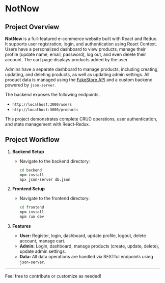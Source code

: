# NotNow

## Project Overview

**NotNow** is a full-featured e-commerce website built with React and Redux. It supports user registration, login, and authentication using React Context. Users have a personalized dashboard to view products, manage their profile (update name, email, password), log out, and even delete their account. The cart page displays products added by the user.

Admins have a separate dashboard to manage products, including creating, updating, and deleting products, as well as updating admin settings. All product data is managed using the [FakeStore API](https://fakestoreapi.com/) and a custom backend powered by `json-server`.

The backend exposes the following endpoints:
- `http://localhost:3000/users`
- `http://localhost:3000/products`

This project demonstrates complete CRUD operations, user authentication, and state management with React-Redux.

## Project Workflow

1. **Backend Setup**
    - Navigate to the backend directory:
      ```bash
      cd backend
      npm install
      npx json-server db.json
      ```
2. **Frontend Setup**
    - Navigate to the frontend directory:
      ```bash
      cd frontend
      npm install
      npm run dev
      ```

3. **Features**
    - **User:** Register, login, dashboard, update profile, logout, delete account, manage cart.
    - **Admin:** Login, dashboard, manage products (create, update, delete), update admin settings.
    - **Data:** All data operations are handled via RESTful endpoints using `json-server`.

---

Feel free to contribute or customize as needed!